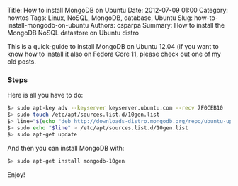 ﻿Title: How to install MongoDB on Ubuntu
Date: 2012-07-09 01:00
Category: howtos
Tags: Linux, NoSQL, MongoDB, database, Ubuntu
Slug: how-to-install-mongodb-on-ubuntu
Authors: csparpa
Summary: How to install the MongoDB NoSQL datastore on Ubuntu distro

This is a quick-guide to install MongoDB on Ubuntu 12.04 (if you want to know how to install it also on Fedora Core 11, please check out one of my old posts.  

### Steps

Here is all you have to do:  

```bash
$> sudo apt-key adv --keyserver keyserver.ubuntu.com --recv 7F0CEB10
$> sudo touch /etc/apt/sources.list.d/10gen.list
$> line="$(echo "deb http://downloads-distro.mongodb.org/repo/ubuntu-upstart dist 10gen")"
$> sudo echo "$line" > /etc/apt/sources.list.d/10gen.list
$> sudo apt-get update
```

And then you can install MongoDB with:  

```bash
$> sudo apt-get install mongodb-10gen
```

Enjoy!